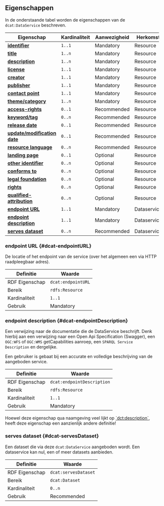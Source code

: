 ## Eigenschappen

In de onderstaande tabel worden de eigenschappen van de `dcat:DataService` beschreven.

| **Eigenschap**                                          | Kardinaliteit | Aanwezigheid | Herkomst    |
| ------------------------------------------------------- | ------------- | ------------ | ----------- |
| [**identifier**](#dct-identifier)                       | `1..1`        | Mandatory    | Resource    |
| [**title**](#dct-title)                                 | `1..n`        | Mandatory    | Resource    |
| [**description**](#dct-description)                     | `1..n`        | Mandatory    | Resource    |
| [**license**](#dct-license)                             | `1..1`        | Mandatory    | Resource    |
| [**creator**](#dct-creator)                             | `1..1`        | Mandatory    | Resource    |
| [**publisher**](#dct-publisher)                         | `1..1`        | Mandatory    | Resource    |
| [**contact point**](#dcat-contactPoint)                 | `1..1`        | Mandatory    | Resource    |
| [**theme/category**](#dcat-theme)                       | `1..n`        | Mandatory    | Resource    |
| [**access-rights**](#dct-accessRights)                  | `0..1`        | Recommended  | Resource    |
| [**keyword/tag**](#dcat-keyword)                        | `0..n`        | Recommended  | Resource    |
| [**release date**](#dct-issued)                         | `0..1`        | Recommended  | Resource    |
| [**update/modification date**](#dct-modified)           | `0..1`        | Recommended  | Resource    |
| [**resource language**](#dct-language)                  | `0..n`        | Recommended  | Resource    |
| [**landing page**](#dcat-landingPage)                   | `0..1`        | Optional     | Resource    |
| [**other identifier**](#adms-identifier)                | `0..n`        | Optional     | Resource    |
| [**conforms to**](#dct-conformsTo)                      | `0..n`        | Optional     | Resource    |
| [**legal foundation**](#donl-grondslag)                 | `0..n`        | Optional     | Resource    |
| [**rights**](#rights)                                   | `0..n`        | Optional     | Resource    |
| [**qualified-attribution**](#prov-qualifiedAttribution) | `0..n`        | Optional     | Resource    |
| [**endpoint URL**](#dcat-endpointURL)                   | `1..1`        | Mandatory    | Dataservice |
| [**endpoint description**](#dcat-endpointDescription)   | `1..1`        | Mandatory    | Dataservice |
| [**serves dataset**](#dcat-servesDataset)               | `0..n`        | Recommended  | Dataservice |

### endpoint URL {#dcat-endpointURL}

De locatie of het endpoint van de service (over het algemeen een via HTTP raadpleegbaar adres).

| Definitie      | Waarde             |
| -------------- | ------------------ |
| RDF Eigenschap | `dcat:endpointURL` |
| Bereik         | `rdfs:Resource`    |
| Kardinaliteit  | `1..1`             |
| Gebruik        | Mandatory          |

### endpoint description {#dcat-endpointDescription}

Een verwijzing naar de documentatie die de DataService beschrijft. Denk hierbij aan een verwijzing naar een Open Api
Specification (Swagger), een `OGC:WFS` of `OGC:WMS` getCapabilities aanroep, een `SPARQL Service Description` en 
dergelijke.

Een gebruiker is gebaat bij een accurate en volledige beschrijving van de aangeboden service.

| Definitie      | Waarde                     |
| -------------- | -------------------------- |
| RDF Eigenschap | `dcat:endpointDescription` |
| Bereik         | `rdfs:Resource`            |
| Kardinaliteit  | `1..1`                     |
| Gebruik        | Mandatory                  |

<aside class="note">
Hoewel deze eigenschap qua naamgeving veel lijkt op <a href="#dct-description">`dct:description`</a>, heeft deze 
eigenschap een aanzienlijk andere definitie!
</aside>

### serves dataset {#dcat-servesDataset}

Een dataset die via deze `dcat:DataService` aangeboden wordt. Een dataservice kan nul, een of meer datasets aanbieden.

| Definitie      | Waarde               |
| -------------- | -------------------- |
| RDF Eigenschap | `dcat:servesDataset` |
| Bereik         | `dcat:Dataset`       |
| Kardinaliteit  | `0..n`               |
| Gebruik        | Recommended          |
